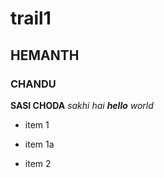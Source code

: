 # trail1
## HEMANTH
### CHANDU
**SASI CHODA**
_sakhi_
*hai **hello** world*
* item 1
 * item 1a

* item 2
